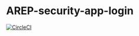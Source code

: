 # AREP-security-app-login

[![CircleCI](https://circleci.com/gh/Edyesid/AREP-security-app-login.svg?style=svg)](https://circleci.com/gh/Edyesid/AREP-security-app-login)
